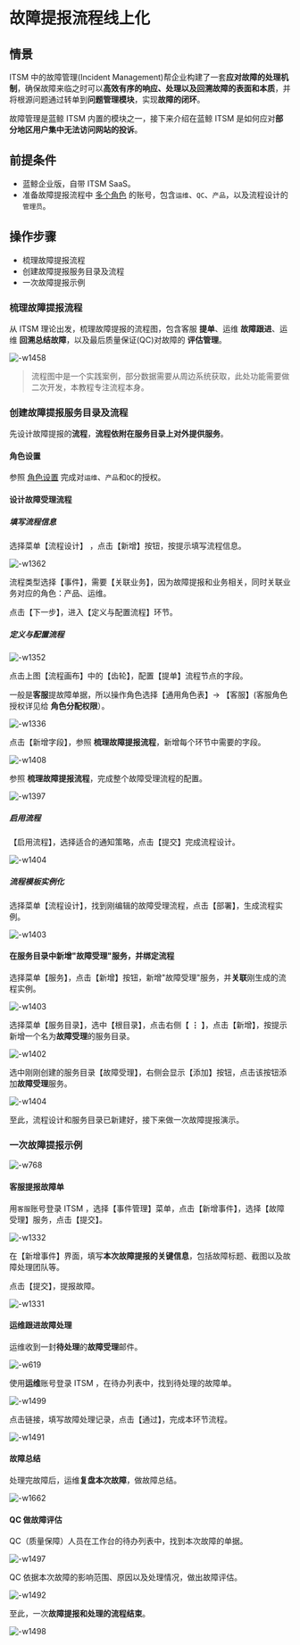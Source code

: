 # 故障提报流程线上化

## 情景

ITSM 中的故障管理(Incident Management)帮企业构建了一套**应对故障的处理机制**，确保故障来临之时可以**高效有序的响应、处理以及回溯故障的表面和本质**，并将根源问题通过转单到**问题管理模块**，实现**故障的闭环**。

故障管理是蓝鲸 ITSM 内置的模块之一，接下来介绍在蓝鲸 ITSM 是如何应对**部分地区用户集中无法访问网站的投诉**。

## 前提条件
- 蓝鲸企业版，自带 ITSM SaaS。
- 准备故障提报流程中 [多个角色](6.0/PaaS平台/产品功能/系统管理/UserManage.md) 的账号，包含`运维`、`QC`、`产品`，以及流程设计的`管理员`。

## 操作步骤

- 梳理故障提报流程
- 创建故障提报服务目录及流程
- 一次故障提报示例

### 梳理故障提报流程

从 ITSM 理论出发，梳理故障提报的流程图，包含客服 **提单**、运维 **故障跟进**、运维 **回溯总结故障**，以及最后质量保证(QC)对故障的 **评估管理**。

![-w1458](../assets/15658530577275.jpg)

> 流程图中是一个实践案例，部分数据需要从周边系统获取，此处功能需要做二次开发，本教程专注流程本身。

### 创建故障提报服务目录及流程

先设计故障提报的**流程**，**流程依附在服务目录上对外提供服务**。

#### 角色设置

参照  [角色设置](6.0/bk_solutions/CO/ITSM/Release_Management.md) 完成对`运维`、`产品`和`QC`的授权。

#### 设计故障受理流程
##### 填写流程信息
选择菜单【流程设计】 ，点击【新增】按钮，按提示填写流程信息。

![-w1362](../assets/15658545362420.jpg)

流程类型选择【事件】，需要【关联业务】，因为故障提报和业务相关，同时关联业务对应的角色：产品、运维。

点击【下一步】，进入【定义与配置流程】环节。

##### 定义与配置流程

![-w1352](../assets/15658547862596.jpg)

点击上图【流程画布】中的【齿轮】，配置【提单】流程节点的字段。

一般是**客服**提故障单据，所以操作角色选择【通用角色表】-> 【客服】(客服角色授权详见给 **角色分配权限**）。

![-w1336](../assets/15658551277354.jpg)

点击【新增字段】，参照 **梳理故障提报流程**，新增每个环节中需要的字段。

![-w1408](../assets/15658592435245.jpg)

参照 **梳理故障提报流程**，完成整个故障受理流程的配置。

![-w1397](../assets/15658592876789.jpg)

##### 启用流程

【启用流程】，选择适合的通知策略，点击【提交】完成流程设计。

![-w1404](../assets/15658593359980.jpg)

##### 流程模板实例化

选择菜单【流程设计】，找到刚编辑的故障受理流程，点击【部署】，生成流程实例。

![-w1403](../assets/15658593653122.jpg)

#### 在服务目录中新增"故障受理"服务，并绑定流程

选择菜单【服务】，点击【新增】按钮，新增"故障受理"服务，并**关联**刚生成的流程实例。

![-w1403](../assets/15658595078266.jpg)

选择菜单【服务目录】，选中【根目录】，点击右侧【 **⋮** 】，点击【新增】，按提示新增一个名为**故障受理**的服务目录。

![-w1402](../assets/15658595666163.jpg)

选中刚刚创建的服务目录【故障受理】，右侧会显示【添加】按钮，点击该按钮添加**故障受理**服务。

![-w1404](../assets/15658596158089.jpg)

至此，流程设计和服务目录已新建好，接下来做一次故障提报演示。

### 一次故障提报示例
![-w768](../assets/15658720727110.jpg)

#### 客服提报故障单

用`客服`账号登录 ITSM ，选择【事件管理】菜单，点击【新增事件】，选择【故障受理】服务，点击【提交】。

![-w1332](../assets/15658597438200.jpg)

在【新增事件】界面，填写**本次故障提报的关键信息**，包括故障标题、截图以及故障处理团队等。

点击【提交】，提报故障。

![-w1331](../assets/15658604949447.jpg)


#### 运维跟进故障处理

运维收到一封**待处理**的**故障受理**邮件。

![-w619](../assets/15658606919760.jpg)

使用**运维**账号登录 ITSM ，在待办列表中，找到待处理的故障单。

![-w1499](../assets/15658608778520.jpg)

点击链接，填写故障处理记录，点击【通过】，完成本环节流程。

![-w1491](../assets/15658613447194.jpg)


#### 故障总结

处理完故障后，运维**复盘本次故障**，做故障总结。

![-w1662](../assets/15658620538481.jpg)


#### QC 做故障评估

QC（质量保障）人员在工作台的待办列表中，找到本次故障的单据。

![-w1497](../assets/15658621496239.jpg)

QC 依据本次故障的影响范围、原因以及处理情况，做出故障评估。

![-w1492](../assets/15658622710282.jpg)

至此，一次**故障提报和处理的流程结束**。

![-w1498](../assets/15658623014535.jpg)
